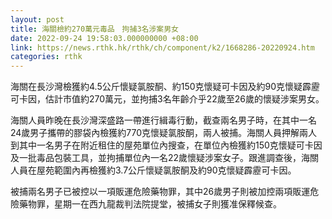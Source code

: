 ```yaml
---
layout: post
title: 海關檢約270萬元毒品　拘捕3名涉案男女
date: 2022-09-24 19:58:03.000000000 +08:00
link: https://news.rthk.hk/rthk/ch/component/k2/1668286-20220924.htm
categories: rthk
---
```


海關在長沙灣檢獲約4.5公斤懷疑氯胺酮、約150克懷疑可卡因及約90克懷疑霹靂可卡因，估計市值約270萬元，並拘捕3名年齡介乎22歲至26歲的懷疑涉案男女。

海關人員昨晚在長沙灣深盛路一帶進行緝毒行動，截查兩名男子時，在其中一名24歲男子攜帶的膠袋內檢獲約770克懷疑氯胺酮，兩人被捕。海關人員押解兩人到其中一名男子在附近租住的屋苑單位內搜查，在單位內檢獲約150克懷疑可卡因及一批毒品包裝工具，並拘捕單位內一名22歲懷疑涉案女子。跟進調查後，海關人員在屋苑範圍內再檢獲約3.7公斤懷疑氯胺酮及約90克懷疑霹靂可卡因。

被捕兩名男子已被控以一項販運危險藥物罪，其中26歲男子則被加控兩項販運危險藥物罪，星期一在西九龍裁判法院提堂，被捕女子則獲准保釋候查。
